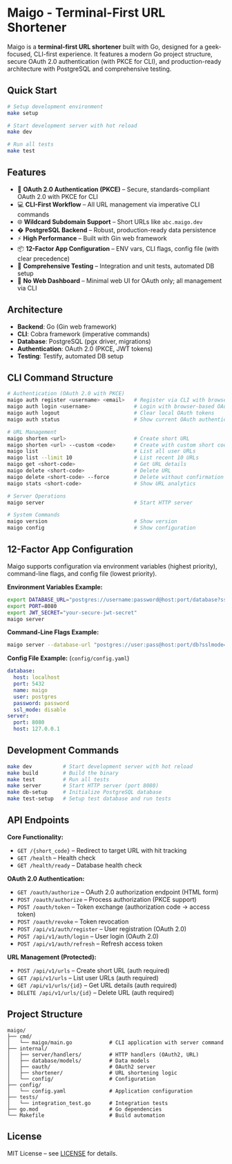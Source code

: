 
# Maigo - Terminal-First URL Shortener

Maigo is a **terminal-first URL shortener** built with Go, designed for a geek-focused, CLI-first experience. It features a modern Go project structure, secure OAuth 2.0 authentication (with PKCE for CLI), and production-ready architecture with PostgreSQL and comprehensive testing.

## Quick Start

```bash
# Setup development environment
make setup

# Start development server with hot reload
make dev

# Run all tests
make test
```

## Features

- 🔐 **OAuth 2.0 Authentication (PKCE)** – Secure, standards-compliant OAuth 2.0 with PKCE for CLI
- 💻 **CLI-First Workflow** – All URL management via imperative CLI commands
- 🌐 **Wildcard Subdomain Support** – Short URLs like `abc.maigo.dev`
- �️ **PostgreSQL Backend** – Robust, production-ready data persistence
- ⚡ **High Performance** – Built with Gin web framework
- 📦 **12-Factor App Configuration** – ENV vars, CLI flags, config file (with clear precedence)
- 🧪 **Comprehensive Testing** – Integration and unit tests, automated DB setup
- 📝 **No Web Dashboard** – Minimal web UI for OAuth only; all management via CLI

## Architecture

- **Backend**: Go (Gin web framework)
- **CLI**: Cobra framework (imperative commands)
- **Database**: PostgreSQL (pgx driver, migrations)
- **Authentication**: OAuth 2.0 (PKCE, JWT tokens)
- **Testing**: Testify, automated DB setup

## CLI Command Structure

```bash
# Authentication (OAuth 2.0 with PKCE)
maigo auth register <username> <email>   # Register via CLI with browser-based OAuth
maigo auth login <username>              # Login with browser-based OAuth
maigo auth logout                        # Clear local OAuth tokens
maigo auth status                        # Show current OAuth authentication status

# URL Management
maigo shorten <url>                      # Create short URL
maigo shorten <url> --custom <code>      # Create with custom short code
maigo list                               # List all user URLs
maigo list --limit 10                    # List recent 10 URLs
maigo get <short-code>                   # Get URL details
maigo delete <short-code>                # Delete URL
maigo delete <short-code> --force        # Delete without confirmation
maigo stats <short-code>                 # Show URL analytics

# Server Operations
maigo server                             # Start HTTP server

# System Commands
maigo version                            # Show version
maigo config                             # Show configuration
```

## 12-Factor App Configuration

Maigo supports configuration via environment variables (highest priority), command-line flags, and config file (lowest priority).

**Environment Variables Example:**

```bash
export DATABASE_URL="postgres://username:password@host:port/database?sslmode=require"
export PORT=8080
export JWT_SECRET="your-secure-jwt-secret"
maigo server
```

**Command-Line Flags Example:**

```bash
maigo server --database-url "postgres://user:pass@host:port/db?sslmode=require" --host 0.0.0.0
```

**Config File Example:** (`config/config.yaml`)

```yaml
database:
  host: localhost
  port: 5432
  name: maigo
  user: postgres
  password: password
  ssl_mode: disable
server:
  port: 8080
  host: 127.0.0.1
```

## Development Commands

```bash
make dev          # Start development server with hot reload
make build        # Build the binary
make test         # Run all tests
make server       # Start HTTP server (port 8080)
make db-setup     # Initialize PostgreSQL database
make test-setup   # Setup test database and run tests
```

## API Endpoints

**Core Functionality:**
- `GET /{short_code}` – Redirect to target URL with hit tracking
- `GET /health` – Health check
- `GET /health/ready` – Database health check

**OAuth 2.0 Authentication:**
- `GET /oauth/authorize` – OAuth 2.0 authorization endpoint (HTML form)
- `POST /oauth/authorize` – Process authorization (PKCE support)
- `POST /oauth/token` – Token exchange (authorization code → access token)
- `POST /oauth/revoke` – Token revocation
- `POST /api/v1/auth/register` – User registration (OAuth 2.0)
- `POST /api/v1/auth/login` – User login (OAuth 2.0)
- `POST /api/v1/auth/refresh` – Refresh access token

**URL Management (Protected):**
- `POST /api/v1/urls` – Create short URL (auth required)
- `GET /api/v1/urls` – List user URLs (auth required)
- `GET /api/v1/urls/{id}` – Get URL details (auth required)
- `DELETE /api/v1/urls/{id}` – Delete URL (auth required)

## Project Structure

```
maigo/
├── cmd/
│   └── maigo/main.go            # CLI application with server command
├── internal/
│   ├── server/handlers/         # HTTP handlers (OAuth2, URL)
│   ├── database/models/         # Data models
│   ├── oauth/                   # OAuth2 server
│   ├── shortener/               # URL shortening logic
│   └── config/                  # Configuration
├── config/
│   └── config.yaml              # Application configuration
├── tests/
│   └── integration_test.go      # Integration tests
├── go.mod                       # Go dependencies
└── Makefile                     # Build automation
```

## License

MIT License – see [LICENSE](LICENSE) for details.
